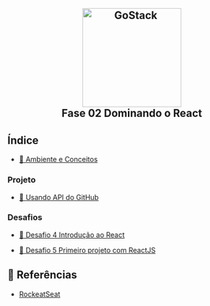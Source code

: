 <h2 align="center" >
  <img alt="GoStack" src="https://blog.hariken.co/wp-content/uploads/2019/03/react-logo.png" width="200px" /> <br/>
  Fase 02 Dominando o React
</h2>

## Índice

- [:book: Ambiente e Conceitos](https://github.com/kaellandrade/GoStack_Bootcamp/tree/main/Fase02_DominandoReact/modulo04)

### Projeto
- [:book: Usando API do GitHub](https://github.com/kaellandrade/GoStack_Bootcamp/tree/main/Fase02_DominandoReact/modulo05)

### Desafios

- [ :bookmark_tabs: Desafio 4 Introdução ao React](https://github.com/kaellandrade/GoStack_Bootcamp/tree/main/Fase02_DominandoReact/desafio4)

- [ :bookmark_tabs: Desafio 5 Primeiro projeto com ReactJS](https://github.com/kaellandrade/GoStack_Bootcamp/tree/main/Fase02_DominandoReact/desafio5)

## :memo: Referências

- [RockeatSeat](https://www.rocketseat.com.br/)
